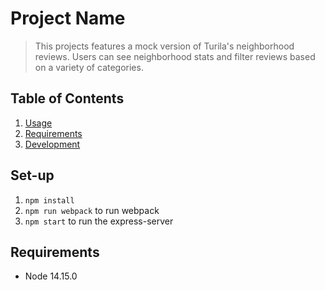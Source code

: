 # Project Name

> This projects features a mock version of Turila's neighborhood reviews. Users can see neighborhood stats and filter reviews based on a variety of categories.


## Table of Contents

1. [Usage](#Usage)
1. [Requirements](#requirements)
1. [Development](#development)

## Set-up

1. `npm install`
2. `npm run webpack` to run webpack
3. `npm start` to run the express-server

## Requirements

- Node 14.15.0


